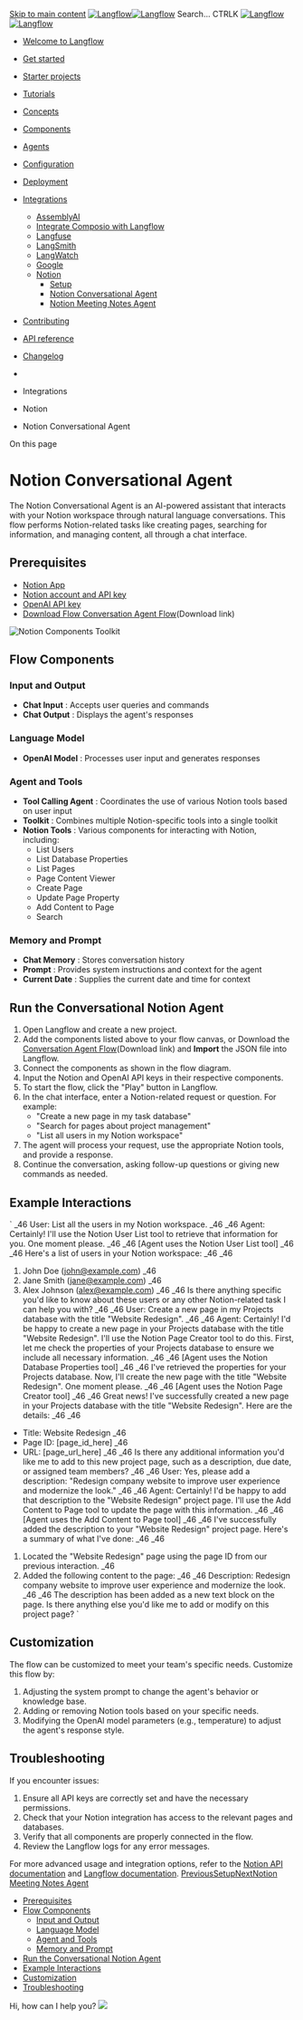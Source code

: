 [Skip to main content](https://docs.langflow.org/integrations/notion/<#__docusaurus_skipToContent_fallback>)
[![Langflow](https://docs.langflow.org/img/langflow-logo-black.svg)![Langflow](https://docs.langflow.org/img/langflow-logo-white.svg)](https://docs.langflow.org/integrations/notion/</>)
[](https://docs.langflow.org/integrations/notion/<https:/github.com/langflow-ai/langflow>)[](https://docs.langflow.org/integrations/notion/<https:/twitter.com/langflow_ai>)[](https://docs.langflow.org/integrations/notion/<https:/discord.gg/EqksyE2EX9>)
Search...
CTRLK
[![Langflow](https://docs.langflow.org/img/langflow-logo-black.svg)![Langflow](https://docs.langflow.org/img/langflow-logo-white.svg)](https://docs.langflow.org/integrations/notion/</>)
  * [Welcome to Langflow](https://docs.langflow.org/integrations/notion/</>)
  * [Get started](https://docs.langflow.org/integrations/notion/</get-started-installation>)
  * [Starter projects](https://docs.langflow.org/integrations/notion/</starter-projects-basic-prompting>)
  * [Tutorials](https://docs.langflow.org/integrations/notion/</tutorials-blog-writer>)
  * [Concepts](https://docs.langflow.org/integrations/notion/</concepts-overview>)
  * [Components](https://docs.langflow.org/integrations/notion/</components-agents>)
  * [Agents](https://docs.langflow.org/integrations/notion/</agents-overview>)
  * [Configuration](https://docs.langflow.org/integrations/notion/</configuration-api-keys>)
  * [Deployment](https://docs.langflow.org/integrations/notion/</Deployment/deployment-docker>)
  * [Integrations](https://docs.langflow.org/integrations/notion/</integrations-assemblyai>)
    * [AssemblyAI](https://docs.langflow.org/integrations/notion/</integrations-assemblyai>)
    * [Integrate Composio with Langflow](https://docs.langflow.org/integrations/notion/</integrations-composio>)
    * [Langfuse](https://docs.langflow.org/integrations/notion/</integrations-langfuse>)
    * [LangSmith](https://docs.langflow.org/integrations/notion/</integrations-langsmith>)
    * [LangWatch](https://docs.langflow.org/integrations/notion/</integrations-langwatch>)
    * [Google](https://docs.langflow.org/integrations/notion/</integrations-setup-google-oauth-langflow>)
    * [Notion](https://docs.langflow.org/integrations/notion/</integrations/notion/setup>)
      * [Setup](https://docs.langflow.org/integrations/notion/</integrations/notion/setup>)
      * [Notion Conversational Agent](https://docs.langflow.org/integrations/notion/</integrations/notion/notion-agent-conversational>)
      * [Notion Meeting Notes Agent](https://docs.langflow.org/integrations/notion/</integrations/notion/notion-agent-meeting-notes>)
  * [Contributing](https://docs.langflow.org/integrations/notion/</contributing-community>)
  * [API reference](https://docs.langflow.org/integrations/notion/</api-reference-api-examples>)
  * [Changelog](https://docs.langflow.org/integrations/notion/<https:/github.com/langflow-ai/langflow/releases/latest>)


  * [](https://docs.langflow.org/integrations/notion/</>)
  * Integrations
  * Notion
  * Notion Conversational Agent


On this page
# Notion Conversational Agent
The Notion Conversational Agent is an AI-powered assistant that interacts with your Notion workspace through natural language conversations. This flow performs Notion-related tasks like creating pages, searching for information, and managing content, all through a chat interface.
## Prerequisites[​](https://docs.langflow.org/integrations/notion/<#prerequisites> "Direct link to Prerequisites")
  * [Notion App](https://docs.langflow.org/integrations/notion/</integrations/notion/setup>)
  * [Notion account and API key](https://docs.langflow.org/integrations/notion/<https:/www.notion.so/my-integrations>)
  * [OpenAI API key](https://docs.langflow.org/integrations/notion/<https:/platform.openai.com/account/api-keys>)
  * [Download Flow Conversation Agent Flow](https://docs.langflow.org/integrations/notion/</assets/files/Conversational_Notion_Agent-7d8e27bbde8676e7772af60972898335.json>)(Download link)


![Notion Components Toolkit](https://docs.langflow.org/assets/images/notion_conversational_agent_tools-6952705eb98e10bd4a67b74500a6189d.png)
## Flow Components[​](https://docs.langflow.org/integrations/notion/<#flow-components> "Direct link to Flow Components")
### Input and Output[​](https://docs.langflow.org/integrations/notion/<#input-and-output> "Direct link to Input and Output")
  * **Chat Input** : Accepts user queries and commands
  * **Chat Output** : Displays the agent's responses


### Language Model[​](https://docs.langflow.org/integrations/notion/<#language-model> "Direct link to Language Model")
  * **OpenAI Model** : Processes user input and generates responses


### Agent and Tools[​](https://docs.langflow.org/integrations/notion/<#agent-and-tools> "Direct link to Agent and Tools")
  * **Tool Calling Agent** : Coordinates the use of various Notion tools based on user input
  * **Toolkit** : Combines multiple Notion-specific tools into a single toolkit
  * **Notion Tools** : Various components for interacting with Notion, including: 
    * List Users
    * List Database Properties
    * List Pages
    * Page Content Viewer
    * Create Page
    * Update Page Property
    * Add Content to Page
    * Search


### Memory and Prompt[​](https://docs.langflow.org/integrations/notion/<#memory-and-prompt> "Direct link to Memory and Prompt")
  * **Chat Memory** : Stores conversation history
  * **Prompt** : Provides system instructions and context for the agent
  * **Current Date** : Supplies the current date and time for context


## Run the Conversational Notion Agent[​](https://docs.langflow.org/integrations/notion/<#run-the-conversational-notion-agent> "Direct link to Run the Conversational Notion Agent")
  1. Open Langflow and create a new project.
  2. Add the components listed above to your flow canvas, or Download the [Conversation Agent Flow](https://docs.langflow.org/integrations/notion/</assets/files/Conversational_Notion_Agent-7d8e27bbde8676e7772af60972898335.json>)(Download link) and **Import** the JSON file into Langflow.
  3. Connect the components as shown in the flow diagram.
  4. Input the Notion and OpenAI API keys in their respective components.
  5. To start the flow, click the "Play" button in Langflow.
  6. In the chat interface, enter a Notion-related request or question. For example: 
     * "Create a new page in my task database"
     * "Search for pages about project management"
     * "List all users in my Notion workspace"
  7. The agent will process your request, use the appropriate Notion tools, and provide a response.
  8. Continue the conversation, asking follow-up questions or giving new commands as needed.


## Example Interactions[​](https://docs.langflow.org/integrations/notion/<#example-interactions> "Direct link to Example Interactions")
`
_46
User: List all the users in my Notion workspace.
_46
_46
Agent: Certainly! I'll use the Notion User List tool to retrieve that information for you. One moment please.
_46
_46
[Agent uses the Notion User List tool]
_46
_46
Here's a list of users in your Notion workspace:
_46
_46
1. John Doe (john@example.com)
_46
2. Jane Smith (jane@example.com)
_46
3. Alex Johnson (alex@example.com)
_46
_46
Is there anything specific you'd like to know about these users or any other Notion-related task I can help you with?
_46
_46
User: Create a new page in my Projects database with the title "Website Redesign".
_46
_46
Agent: Certainly! I'd be happy to create a new page in your Projects database with the title "Website Redesign". I'll use the Notion Page Creator tool to do this. First, let me check the properties of your Projects database to ensure we include all necessary information.
_46
_46
[Agent uses the Notion Database Properties tool]
_46
_46
I've retrieved the properties for your Projects database. Now, I'll create the new page with the title "Website Redesign". One moment please.
_46
_46
[Agent uses the Notion Page Creator tool]
_46
_46
Great news! I've successfully created a new page in your Projects database with the title "Website Redesign". Here are the details:
_46
_46
- Title: Website Redesign
_46
- Page ID: [page_id_here]
_46
- URL: [page_url_here]
_46
_46
Is there any additional information you'd like me to add to this new project page, such as a description, due date, or assigned team members?
_46
_46
User: Yes, please add a description: "Redesign company website to improve user experience and modernize the look."
_46
_46
Agent: Certainly! I'd be happy to add that description to the "Website Redesign" project page. I'll use the Add Content to Page tool to update the page with this information.
_46
_46
[Agent uses the Add Content to Page tool]
_46
_46
I've successfully added the description to your "Website Redesign" project page. Here's a summary of what I've done:
_46
_46
1. Located the "Website Redesign" page using the page ID from our previous interaction.
_46
2. Added the following content to the page:
_46
_46
  Description: Redesign company website to improve user experience and modernize the look.
_46
_46
The description has been added as a new text block on the page. Is there anything else you'd like me to add or modify on this project page?
`
## Customization[​](https://docs.langflow.org/integrations/notion/<#customization> "Direct link to Customization")
The flow can be customized to meet your team's specific needs.
Customize this flow by:
  1. Adjusting the system prompt to change the agent's behavior or knowledge base.
  2. Adding or removing Notion tools based on your specific needs.
  3. Modifying the OpenAI model parameters (e.g., temperature) to adjust the agent's response style.


## Troubleshooting[​](https://docs.langflow.org/integrations/notion/<#troubleshooting> "Direct link to Troubleshooting")
If you encounter issues:
  1. Ensure all API keys are correctly set and have the necessary permissions.
  2. Check that your Notion integration has access to the relevant pages and databases.
  3. Verify that all components are properly connected in the flow.
  4. Review the Langflow logs for any error messages.


For more advanced usage and integration options, refer to the [Notion API documentation](https://docs.langflow.org/integrations/notion/<https:/developers.notion.com/>) and [Langflow documentation](https://docs.langflow.org/integrations/notion/</>).
[PreviousSetup](https://docs.langflow.org/integrations/notion/</integrations/notion/setup>)[NextNotion Meeting Notes Agent](https://docs.langflow.org/integrations/notion/</integrations/notion/notion-agent-meeting-notes>)
  * [Prerequisites](https://docs.langflow.org/integrations/notion/<#prerequisites>)
  * [Flow Components](https://docs.langflow.org/integrations/notion/<#flow-components>)
    * [Input and Output](https://docs.langflow.org/integrations/notion/<#input-and-output>)
    * [Language Model](https://docs.langflow.org/integrations/notion/<#language-model>)
    * [Agent and Tools](https://docs.langflow.org/integrations/notion/<#agent-and-tools>)
    * [Memory and Prompt](https://docs.langflow.org/integrations/notion/<#memory-and-prompt>)
  * [Run the Conversational Notion Agent](https://docs.langflow.org/integrations/notion/<#run-the-conversational-notion-agent>)
  * [Example Interactions](https://docs.langflow.org/integrations/notion/<#example-interactions>)
  * [Customization](https://docs.langflow.org/integrations/notion/<#customization>)
  * [Troubleshooting](https://docs.langflow.org/integrations/notion/<#troubleshooting>)


Hi, how can I help you?
![](https://docs.langflow.org/img/langflow-icon-black-transparent.svg)
